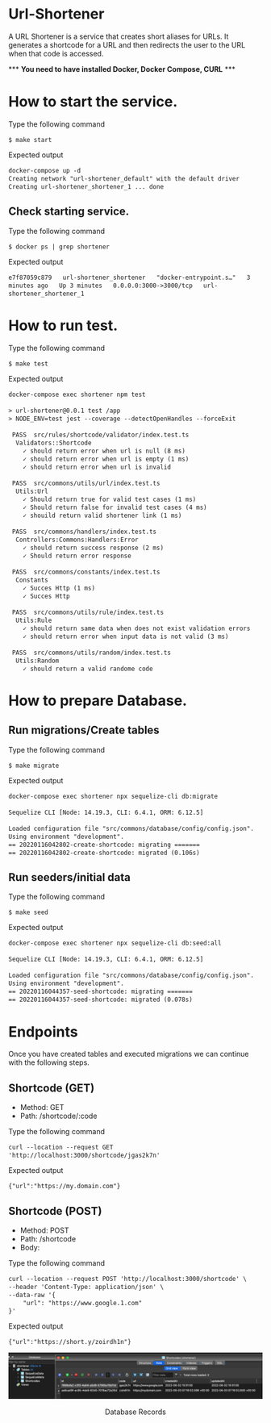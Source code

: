 # Url-Shortener

A URL Shortener is a service that creates short aliases for URLs. It generates a shortcode for a URL and then redirects the user to the URL when that code is accessed.

*** <b>You need to have installed Docker, Docker Compose, CURL</b> ***

# How to start the service.
Type the following command
```shell
$ make start
```
Expected output
```shell
docker-compose up -d
Creating network "url-shortener_default" with the default driver
Creating url-shortener_shortener_1 ... done
```

## Check starting service.
Type the following command
```shell
$ docker ps | grep shortener
```

Expected output
```shell
e7f87059c879   url-shortener_shortener   "docker-entrypoint.s…"   3 minutes ago   Up 3 minutes   0.0.0.0:3000->3000/tcp   url-shortener_shortener_1
```

# How to run test.
Type the following command
```shell
$ make test
```

Expected output
```shell
docker-compose exec shortener npm test

> url-shortener@0.0.1 test /app
> NODE_ENV=test jest --coverage --detectOpenHandles --forceExit

 PASS  src/rules/shortcode/validator/index.test.ts
  Validators::Shortcode
    ✓ should return error when url is null (8 ms)
    ✓ should return error when url is empty (1 ms)
    ✓ should return error when url is invalid

 PASS  src/commons/utils/url/index.test.ts
  Utils:Url
    ✓ Should return true for valid test cases (1 ms)
    ✓ Should return false for invalid test cases (4 ms)
    ✓ shouild return valid shortener link (1 ms)

 PASS  src/commons/handlers/index.test.ts
  Controllers:Commons:Handlers:Error
    ✓ should return success response (2 ms)
    ✓ Should return error response

 PASS  src/commons/constants/index.test.ts
  Constants
    ✓ Succes Http (1 ms)
    ✓ Succes Http

 PASS  src/commons/utils/rule/index.test.ts
  Utils:Rule
    ✓ should return same data when does not exist validation errors
    ✓ should return error when input data is not valid (3 ms)

 PASS  src/commons/utils/random/index.test.ts
  Utils:Random
    ✓ should return a valid randome code
```

# How to prepare Database.

## Run migrations/Create tables
Type the following command
```shell
$ make migrate
```
Expected output
```shell
docker-compose exec shortener npx sequelize-cli db:migrate

Sequelize CLI [Node: 14.19.3, CLI: 6.4.1, ORM: 6.12.5]

Loaded configuration file "src/commons/database/config/config.json".
Using environment "development".
== 20220116042802-create-shortcode: migrating =======
== 20220116042802-create-shortcode: migrated (0.106s)
```

## Run seeders/initial data
Type the following command
```shell
$ make seed
```
Expected output
```shell
docker-compose exec shortener npx sequelize-cli db:seed:all

Sequelize CLI [Node: 14.19.3, CLI: 6.4.1, ORM: 6.12.5]

Loaded configuration file "src/commons/database/config/config.json".
Using environment "development".
== 20220116044357-seed-shortcode: migrating =======
== 20220116044357-seed-shortcode: migrated (0.078s)
```
# Endpoints

Once you have created tables and executed migrations we can continue with the following steps.

## Shortcode (GET)

- Method: GET
- Path: /shortcode/:code

Type the following command
```shell
curl --location --request GET 'http://localhost:3000/shortcode/jgas2k7n'
```
Expected output
```shell
{"url":"https://my.domain.com"}
```

## Shortcode (POST)

- Method: POST
- Path: /shortcode
- Body: 

Type the following command
```shell
curl --location --request POST 'http://localhost:3000/shortcode' \
--header 'Content-Type: application/json' \
--data-raw '{
    "url": "https://www.google.1.com"
}'
```
Expected output
```shell
{"url":"https://short.y/zoirdh1n"}
```

<p align="center"><img src="resources/database-records.png"><p align="center">Database Records</p></p>